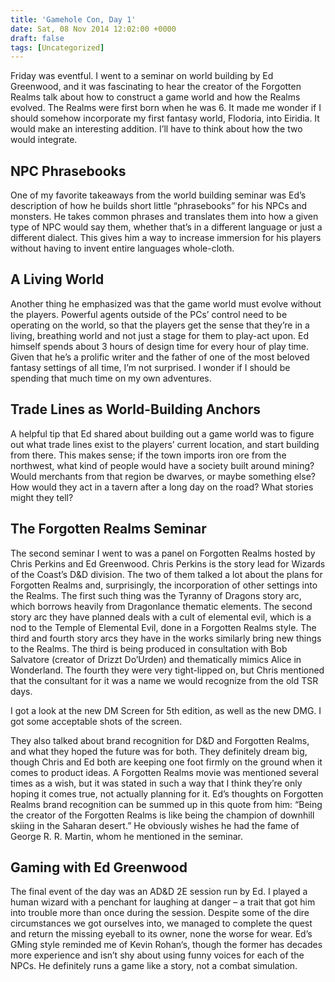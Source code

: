 ```yaml
---
title: 'Gamehole Con, Day 1'
date: Sat, 08 Nov 2014 12:02:00 +0000
draft: false
tags: [Uncategorized]
---
```


Friday was eventful. I went to a seminar on world building by Ed Greenwood, and it was fascinating to hear the creator of the Forgotten Realms talk about how to construct a game world and how the Realms evolved. The Realms were first born when he was 6. It made me wonder if I should somehow incorporate my first fantasy world, Flodoria, into Eiridia. It would make an interesting addition. I’ll have to think about how the two would integrate.

NPC Phrasebooks
---------------

One of my favorite takeaways from the world building seminar was Ed’s description of how he builds short little “phrasebooks” for his NPCs and monsters. He takes common phrases and translates them into how a given type of NPC would say them, whether that’s in a different language or just a different dialect. This gives him a way to increase immersion for his players without having to invent entire languages whole-cloth.

A Living World
--------------

Another thing he emphasized was that the game world must evolve without the players. Powerful agents outside of the PCs’ control need to be operating on the world, so that the players get the sense that they’re in a living, breathing world and not just a stage for them to play-act upon. Ed himself spends about 3 hours of design time for every hour of play time. Given that he’s a prolific writer and the father of one of the most beloved fantasy settings of all time, I’m not surprised. I wonder if I should be spending that much time on my own adventures.

Trade Lines as World-Building Anchors
-------------------------------------

A helpful tip that Ed shared about building out a game world was to figure out what trade lines exist to the players’ current location, and start building from there. This makes sense; if the town imports iron ore from the northwest, what kind of people would have a society built around mining? Would merchants from that region be dwarves, or maybe something else? How would they act in a tavern after a long day on the road? What stories might they tell?

The Forgotten Realms Seminar
----------------------------

The second seminar I went to was a panel on Forgotten Realms hosted by Chris Perkins and Ed Greenwood. Chris Perkins is the story lead for Wizards of the Coast’s D&D division. The two of them talked a lot about the plans for Forgotten Realms and, surprisingly, the incorporation of other settings into the Realms. The first such thing was the Tyranny of Dragons story arc, which borrows heavily from Dragonlance thematic elements. The second story arc they have planned deals with a cult of elemental evil, which is a nod to the Temple of Elemental Evil, done in a Forgotten Realms style. The third and fourth story arcs they have in the works similarly bring new things to the Realms. The third is being produced in consultation with Bob Salvatore (creator of Drizzt Do’Urden) and thematically mimics Alice in Wonderland. The fourth they were very tight-lipped on, but Chris mentioned that the consultant for it was a name we would recognize from the old TSR days.

I got a look at the new DM Screen for 5th edition, as well as the new DMG. I got some acceptable shots of the screen.

They also talked about brand recognition for D&D and Forgotten Realms, and what they hoped the future was for both. They definitely dream big, though Chris and Ed both are keeping one foot firmly on the ground when it comes to product ideas. A Forgotten Realms movie was mentioned several times as a wish, but it was stated in such a way that I think they’re only hoping it comes true, not actually planning for it. Ed’s thoughts on Forgotten Realms brand recognition can be summed up in this quote from him: “Being the creator of the Forgotten Realms is like being the champion of downhill skiing in the Saharan desert.” He obviously wishes he had the fame of George R. R. Martin, whom he mentioned in the seminar.

Gaming with Ed Greenwood
------------------------

The final event of the day was an AD&D 2E session run by Ed. I played a human wizard with a penchant for laughing at danger – a trait that got him into trouble more than once during the session. Despite some of the dire circumstances we got ourselves into, we managed to complete the quest and return the missing eyeball to its owner, none the worse for wear. Ed’s GMing style reminded me of Kevin Rohan‘s, though the former has decades more experience and isn’t shy about using funny voices for each of the NPCs. He definitely runs a game like a story, not a combat simulation.
